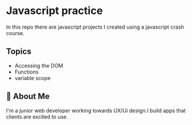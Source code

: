 
# Javascript practice

In this repo there are javascript projects I created using a javascript crash course.


## Topics

- Accessing the DOM
- Functions
- variable scope


## 🚀 About Me
I'm a junior web developer working towards UX/Ui design.I build apps that clients are excited to use.

